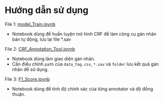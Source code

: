 # Hướng dẫn sử dụng
File 1: [model_Train.ipynb](https://github.com/tedhwang007/Corpus-Linguistics/blob/main/Annotation%20Tool/model_Train.ipynb)
- Notebook dùng để huấn luyện mô hình CRF để làm công cụ gán nhãn bán tự động, lưu lại file *.sav

File 2: [CRF_Annotation_Tool.ipynb](https://github.com/tedhwang007/Corpus-Linguistics/blob/main/Annotation%20Tool/CRF_Annotation_Tool.ipynb)
- Notebook dùng làm giao diện gán nhãn.
- Cần điều chỉnh ```path``` của ```data_tag.csv```,  ```*.sav```  và ```folder``` lưu kết quả gán nhãn để sử dụng.

File 3: [F1_Score.ipynb](https://github.com/tedhwang007/Corpus-Linguistics/blob/main/Annotation%20Tool/F1_Score.ipynb)
- Notebook dùng để tính độ chính xác của từng annotator và độ đồng thuận.
